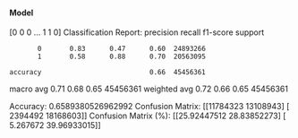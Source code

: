 #### Model
[0 0 0 ... 1 1 0]
Classification Report:
              precision    recall  f1-score   support

           0       0.83      0.47      0.60  24893266
           1       0.58      0.88      0.70  20563095

    accuracy                           0.66  45456361
   macro avg       0.71      0.68      0.65  45456361
weighted avg       0.72      0.66      0.65  45456361

Accuracy: 0.6589380526962992
Confusion Matrix:
[[11784323 13108943]
 [ 2394492 18168603]]
Confusion Matrix (%):
[[25.92447512 28.83852273]
 [ 5.267672   39.96933015]]
